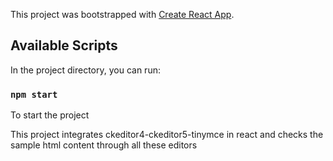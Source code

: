 This project was bootstrapped with [Create React App](https://github.com/facebook/create-react-app).

## Available Scripts

In the project directory, you can run:

### `npm start`

To start the project

This project integrates ckeditor4-ckeditor5-tinymce in react and checks the sample html content through all these editors
